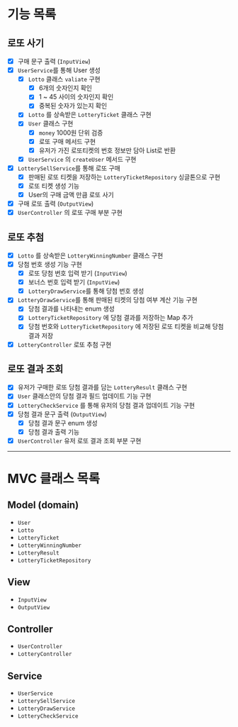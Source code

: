 # 기능 목록

## 로또 사기
- [x] 구매 문구 출력 (`InputView`)
- [x] `UserService`를 통해 User 생성
    - [x] `Lotto` 클래스 `valiate` 구현
        - [x] 6개의 숫자인지 확인
        - [x] 1 ~ 45 사이의 숫자인지 확인
        - [x] 중복된 숫자가 있는지 확인
    - [x] `Lotto` 를 상속받은 `LotteryTicket` 클래스 구현
    - [x] `User` 클래스 구현
        - [x] `money` 1000원 단위 검증
        - [x] 로또 구매 메서드 구현
        - [x] 유저가 가진 로또티켓의 번호 정보만 담아 List로 반환
    - [x] `UserService` 의 `createUser` 메서드 구현
- [x] `LotterySellService`를 통해 로또 구매
    - [x] 판매된 로또 티켓을 저장하는 `LotteryTicketRepository` 싱글톤으로 구현
    - [x] 로또 티켓 생성 기능
    - [x] User의 구매 금액 만큼 로또 사기
- [x] 구매 로또 출력 (`OutputView`)
- [x] `UserController` 의 로또 구매 부분 구현

## 로또 추첨
- [x] `Lotto` 를 상속받은 `LotteryWinningNumber` 클래스 구현
- [x] 당첨 번호 생성 기능 구현
    - [x] 로또 당첨 번호 입력 받기 (`InputView`)
    - [x] 보너스 번호 입력 받기 (`InputView`)
    - [x] `LotteryDrawService`를 통해 당첨 번호 생성
- [x] `LotteryDrawService`를 통해 판매된 티켓의 당첨 여부 계산 기능 구현
    - [x] 당첨 결과를 나타내는 enum 생성
    - [x] `LotteryTicketRepository` 에 당첨 결과를 저장하는 Map 추가
    - [x] 당첨 번호와 `LotteryTicketRepository` 에 저장된 로또 티켓을 비교해 당첨 결과 저장
- [x] `LotteryController` 로또 추첨 구현

## 로또 결과 조회
- [x] 유저가 구매한 로또 당첨 결과를 담는 `LotteryResult` 클래스 구현
- [x] `User` 클래스안의 당첨 결과 필드 업데이트 기능 구현
- [x] `LotteryCheckService` 를 통해 유저의 당첨 결과 업데이트 기능 구현
- [x] 당첨 결과 문구 출력 (`OutputView`)
    - [x] 당첨 결과 문구 enum 생성
    - [x] 당첨 결과 출력 기능
- [x] `UserController` 유저 로또 결과 조회 부분 구현

---

# MVC 클래스 목록
## Model (domain)
- `User`
- `Lotto`
- `LotteryTicket`
- `LotteryWinningNumber`
- `LotteryResult`
- `LotteryTicketRepository`

## View
- `InputView`
- `OutputView`

## Controller
- `UserController`
- `LotteryController`

## Service
- `UserService`
- `LotterySellService`
- `LotteryDrawService`
- `LotteryCheckService`